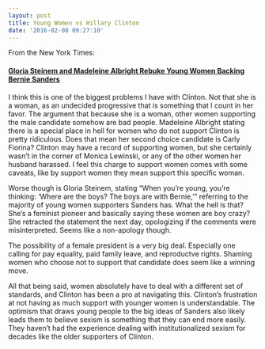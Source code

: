 ```yaml
---
layout: post
title: Young Women vs Hillary Clinton
date: '2016-02-08 09:27:10'
---
```


From the New York Times:

#### [Gloria Steinem and Madeleine Albright Rebuke Young Women Backing Bernie Sanders](http://www.nytimes.com/2016/02/08/us/politics/bill-clinton-after-months-of-restraint-unleashes-stinging-attack-on-bernie-sanders.html?rref=collection%2Fnewseventcollection%2FPresidential%20Election%202016&action=click&contentCollection=Politics&module=Collection&region=Marginalia&src=me&version=newsevent&pgtype=article)

I think this is one of the biggest problems I have with Clinton. Not that she is a woman, as an undecided progressive that is something that I count in her favor. The argument that because she is a woman, other women supporting the male candidate somehow are bad people. Madeleine Albright stating there is a special place in hell for women who do not support Clinton is pretty ridiculous. Does that mean her second choice candidate is Carly Fiorina? Clinton may have a record of supporting women, but she certainly wasn’t in the corner of Monica Lewinski, or any of the other women her husband harassed. I feel this charge to support women comes with some caveats, like by support women they mean support this specific woman.

Worse though is Gloria Steinem, stating “When you’re young, you’re thinking: ‘Where are the boys? The boys are with Bernie,’” referring to the majority of young women supporters Sanders has. What the hell is that? She’s a feminist pioneer and basically saying these women are boy crazy? She retracted the statement the next day, opologizing if the comments were misinterpreted. Seems like a non-apology though.

The possibility of a female president is a very big deal. Especially one calling for pay equality, paid family leave, and reproductve rights. Shaming women who choose not to support that candidate does seem like a winning move.

All that being said, women absolutely have to deal with a different set of standards, and Clinton has been a pro at navigating this. Clinton’s frustration at not having as much support with younger women is understandable. The optimism that draws young people to the big ideas of Sanders also likely leads them to believe sexism is something that they can end more easily. They haven’t had the experience dealing with institutionalized sexism for decades like the older supporters of Clinton.

<!--kg-card-end: markdown-->
